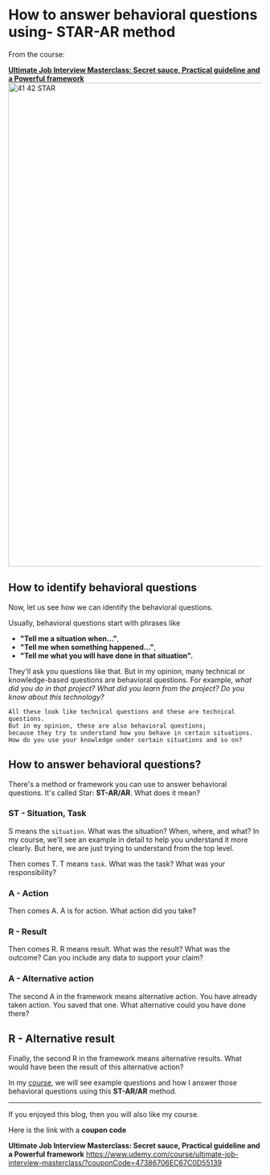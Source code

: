 # How to answer behavioral questions using- STAR-AR method

From the course:

**[Ultimate Job Interview Masterclass: Secret sauce, Practical guideline and a Powerful framework](https://www.udemy.com/course/ultimate-job-interview-masterclass/?couponCode=47386706EC67C0D55139)**
<img width="960" alt="41 42 STAR" src="https://user-images.githubusercontent.com/7772278/170473655-6d4c3923-a0fc-4939-a87c-20c988c7e046.PNG">

## How to identify behavioral questions
Now, let us see how we can identify the behavioral questions. 

Usually, behavioral questions start with phrases like 
- **"Tell me a situation when..."**, 
- **"Tell me when something happened..."**, 
- **"Tell me what you will have done in that situation".** 

They'll ask you questions like that. 
But in my opinion, many technical or knowledge-based questions are behavioral questions. 
For example, _what did you do in that project? What did you learn from the project? Do you know about this technology?_ 
```
All these look like technical questions and these are technical questions.
But in my opinion, these are also behavioral questions;
because they try to understand how you behave in certain situations. 
How do you use your knowledge under certain situations and so on?
``` 

## How to answer behavioral questions?
There's a method or framework you can use to answer behavioral questions. It's called Star: **ST-AR/AR**. What does it mean?

### ST - Situation, Task 
S means the `situation`. What was the situation? When, where, and what? In my course, we'll see an example in detail to help you understand it more clearly. But here, we are just trying to understand from the top level.

Then comes T. T means `task`. What was the task? What was your responsibility? 

### A - Action
Then comes A. A is for action. What action did you take? 

### R - Result
Then comes R. R means result. What was the result? What was the outcome? Can you include any data to support your claim? 

### A - Alternative action
 The second A in the framework means alternative action. You have already taken action. You saved that one. What alternative could you have done there? 
## R - Alternative result
Finally, the second R in the framework means alternative results. What would have been the result of this alternative action? 

In my [course](https://www.udemy.com/course/ultimate-job-interview-masterclass/?couponCode=47386706EC67C0D55139), we will see example questions and how I answer those behavioral questions using this **ST-AR/AR** method.

-----------
If you enjoyed this blog, then you will also like my course. 

Here is the link with a **coupon code**

**Ultimate Job Interview Masterclass: Secret sauce, Practical guideline and a Powerful framework**
https://www.udemy.com/course/ultimate-job-interview-masterclass/?couponCode=47386706EC67C0D55139
